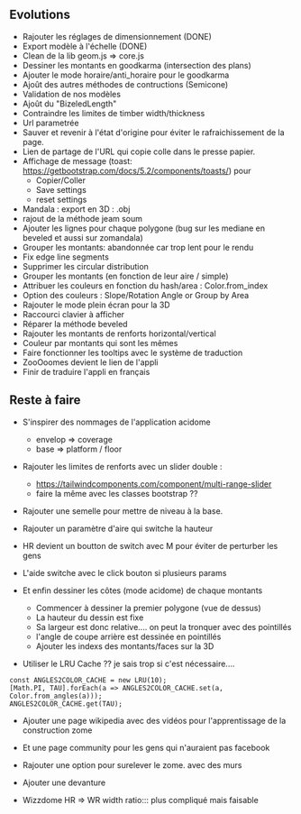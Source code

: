 ## Evolutions

* Rajouter les réglages de dimensionnement (DONE)
* Export modèle à l'échelle (DONE)
* Clean de la lib geom.js => core.js
* Dessiner les montants en  goodkarma (intersection des plans)
* Ajouter le mode horaire/anti_horaire pour le goodkarma
* Ajoût des autres méthodes de contructions (Semicone)
* Validation de nos modèles
* Ajoût du "BizeledLength" 
* Contraindre les limites de timber width/thickness
* Url parametrée
* Sauver et revenir à l'état d'origine pour éviter le rafraichissement de la page.
* Lien de partage de l'URL qui copie colle dans le presse papier.
* Affichage de message (toast: https://getbootstrap.com/docs/5.2/components/toasts/) pour
  * Copier/Coller
  * Save settings
  * reset settings
* Mandala : export en 3D : .obj
* rajout de la méthode jeam soum 
* Ajouter les lignes pour chaque polygone (bug sur les mediane en beveled et aussi sur zomandala)
* Grouper les montants: abandonnée car trop lent pour le rendu
* Fix edge line segments
* Supprimer les circular distribution
* Grouper les montants (en fonction de leur aire / simple)
* Attribuer les couleurs en fonction du hash/area : Color.from_index
* Option des couleurs : Slope/Rotation Angle or Group by Area
* Rajouter le mode plein écran pour la 3D
* Raccourci clavier à afficher
* Réparer la méthode beveled 
* Rajouter les montants de renforts horizontal/vertical
* Couleur par montants qui sont les mêmes
* Faire fonctionner les tooltips avec le système de traduction
* ZooOoomes devient le lien de l'appli
* Finir de traduire l'appli en français



## Reste à faire

* S'inspirer des nommages de l'application acidome 
  * envelop => coverage
  * base => platform / floor

  
* Rajouter les limites de renforts avec un slider double :
  * https://tailwindcomponents.com/component/multi-range-slider
  * faire la même avec les classes bootstrap ??
  
* Rajouter une semelle pour mettre de niveau à la base.
  
* Rajouter un paramètre d'aire qui switche la hauteur

* HR devient un boutton de switch avec M pour éviter de perturber les gens

* L'aide switche avec le click bouton si plusieurs params

  
* Et enfin dessiner les côtes (mode acidome) de chaque montants
  * Commencer à dessiner la premier polygone (vue de dessus)
  * La hauteur du dessin est fixe
  * Sa largeur est donc relative.... on peut la tronquer avec des pointillés
  * l'angle de coupe arrière est dessinée en pointillés
  * Ajouter les indexs des montants/faces sur la 3D


* Utiliser le LRU Cache ?? je sais trop si c'est nécessaire.... 
```
const ANGLES2COLOR_CACHE = new LRU(10);
[Math.PI, TAU].forEach(a => ANGLES2COLOR_CACHE.set(a, Color.from_angles(a)));
ANGLES2COLOR_CACHE.get(TAU);
```

* Ajouter une page wikipedia avec des vidéos pour l'apprentissage de la construction zome

* Et une page community pour les gens qui n'auraient pas facebook

* Rajouter une option pour surelever le zome. avec des murs

* Ajouter une  devanture 
  
* Wizzdome HR => WR width ratio::: plus compliqué mais faisable
